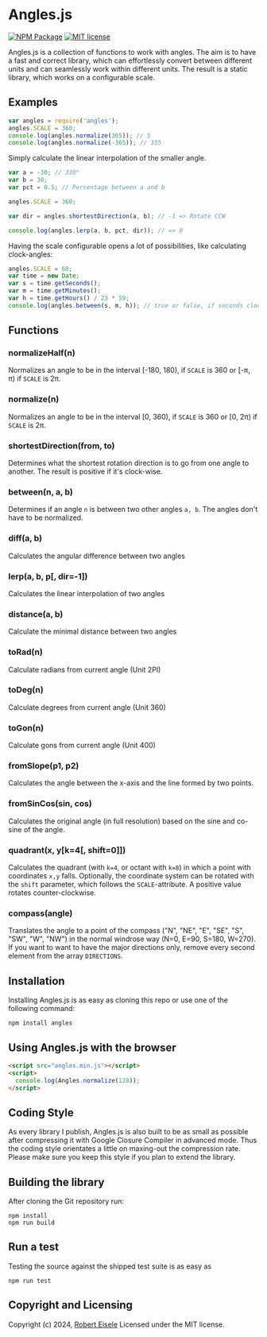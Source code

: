 # Angles.js 

[![NPM Package](https://img.shields.io/npm/v/angles.svg?style=flat)](https://npmjs.org/package/angles "View this project on npm")
[![MIT license](http://img.shields.io/badge/license-MIT-brightgreen.svg)](http://opensource.org/licenses/MIT)


Angles.js is a collection of functions to work with angles. The aim is to have a fast and correct library, which can effortlessly convert between different units and can seamlessly work within different units. The result is a static library, which works on a configurable scale.

## Examples

```javascript
var angles = require('angles');
angles.SCALE = 360;
console.log(angles.normalize(365)); // 5
console.log(angles.normalize(-365)); // 355
```

Simply calculate the linear interpolation of the smaller angle.

```javascript
var a = -30; // 330°
var b = 30;
var pct = 0.5; // Percentage between a and b

angles.SCALE = 360;

var dir = angles.shortestDirection(a, b); // -1 => Rotate CCW

console.log(angles.lerp(a, b, pct, dir)); // => 0
```

Having the scale configurable opens a lot of possibilities, like calculating clock-angles:

```javascript
angles.SCALE = 60;
var time = new Date;
var s = time.getSeconds();
var m = time.getMinutes();
var h = time.getHours() / 23 * 59;
console.log(angles.between(s, m, h)); // true or false, if seconds clockhand is between the minutes and hours clockhand
```


## Functions

### normalizeHalf(n)

Normalizes an angle to be in the interval [-180, 180), if `SCALE` is 360 or [-π, π) if `SCALE` is 2π.

### normalize(n)

Normalizes an angle to be in the interval [0, 360), if `SCALE` is 360 or [0, 2π) if `SCALE` is 2π.

### shortestDirection(from, to)

Determines what the shortest rotation direction is to go from one angle to another. The result is positive if it's clock-wise.

### between(n, a, b)

Determines if an angle `n` is between two other angles `a, b`. The angles don't have to be normalized.

### diff(a, b)

Calculates the angular difference between two angles

### lerp(a, b, p[, dir=-1])

Calculates the linear interpolation of two angles

### distance(a, b)

Calculate the minimal distance between two angles

### toRad(n)

Calculate radians from current angle (Unit 2PI)

### toDeg(n)

Calculate degrees from current angle (Unit 360)

### toGon(n)

Calculate gons from current angle (Unit 400)

### fromSlope(p1, p2)

Calculates the angle between the x-axis and the line formed by two points.

### fromSinCos(sin, cos)

Calculates the original angle (in full resolution) based on the sine and co-sine of the angle.

### quadrant(x, y[k=4[, shift=0]])

Calculates the quadrant (with `k=4`, or octant with `k=8`) in which a point with coordinates `x,y` falls. Optionally, the coordinate system can be rotated with the `shift` parameter, which follows the `SCALE`-attribute. A positive value rotates counter-clockwise.

### compass(angle)

Translates the angle to a point of the compass ("N", "NE", "E", "SE", "S", "SW", "W", "NW") in the normal windrose way (N=0, E=90, S=180, W=270). If you want to want to have the major directions only, remove every second element from the array `DIRECTIONS`.

## Installation

Installing Angles.js is as easy as cloning this repo or use one of the following command:

```
npm install angles
```


## Using Angles.js with the browser


```html
<script src="angles.min.js"></script>
<script>
  console.log(Angles.normalize(128));
</script>
```


## Coding Style

As every library I publish, Angles.js is also built to be as small as possible after compressing it with Google Closure Compiler in advanced mode. Thus the coding style orientates a little on maxing-out the compression rate. Please make sure you keep this style if you plan to extend the library.

## Building the library

After cloning the Git repository run:

```
npm install
npm run build
```

## Run a test

Testing the source against the shipped test suite is as easy as

```
npm run test
```

## Copyright and Licensing

Copyright (c) 2024, [Robert Eisele](https://raw.org/)
Licensed under the MIT license.

